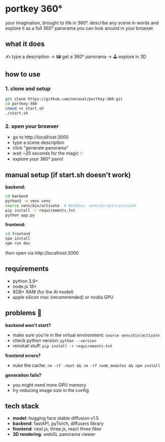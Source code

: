 # portkey 360° 
your imagination, brought to life in 360°. describe any scene in words and explore it as a full 360° panorama you can look around in your browser.

## what it does
✍️ type a description → 🖼️ get a 360° panorama → 🕹️ explore in 3D

## how to use

### 1. clone and setup
```bash
git clone https://github.com/smraval/portkey-360.git
cd portkey-360
chmod +x start.sh
./start.sh
```

### 2. open your browser
- go to http://localhost:3000
- type a scene description 
- click "generate panorama"
- wait ~20 seconds for the magic ✨
- explore your 360° pano!

## manual setup (if start.sh doesn't work)

**backend:**
```bash
cd backend
python3 -m venv venv
source venv/bin/activate  # Windows: venv\Scripts\activate
pip install -r requirements.txt
python app.py
```

**frontend:**
```bash
cd frontend
npm install
npm run dev
```
_then_ open via http://localhost:3000

## requirements
- python 3.9+
- node.js 18+
- 8GB+ RAM (for the AI model)
- apple silicon mac (recommended) or nvidia GPU

## problems 🔧

**backend won't start?**
- make sure you're in the virtual environment: `source venv/bin/activate`
- check python version: `python --version`
- reinstall stuff: `pip install -r requirements.txt`

**frontend errors?**
- nuke the cache: `rm -rf .next && rm -rf node_modules && npm install`

**generation fails?**
- you might need more GPU memory
- try reducing image size in the config

## tech stack
- **model**: hugging face stable diffusion v1.5 
- **backend**: fastAPI, pyTorch, diffusers library  
- **frontend**: next.js, three.js, react three fiber
- **3D rendering**: webGL panorama viewer



